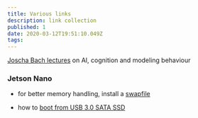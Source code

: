```yaml
---
title: Various links
description: link collection
published: 1
date: 2020-03-12T19:51:10.049Z
tags: 
---
```



[Joscha Bach lectures](https://media.ccc.de/search?p=Joscha) on AI, cognition and modeling behaviour


### Jetson Nano
- for better memory handling, install a [swapfile](https://github.com/JetsonHacksNano/installSwapfile)

- how to [boot from USB 3.0 SATA SSD](https://github.com/helmut-hoffer-von-ankershoffen/jetson#optional-jetson-nanos-only-boot-from-usb-30-sata-ssd---for-advanced-users-only)
